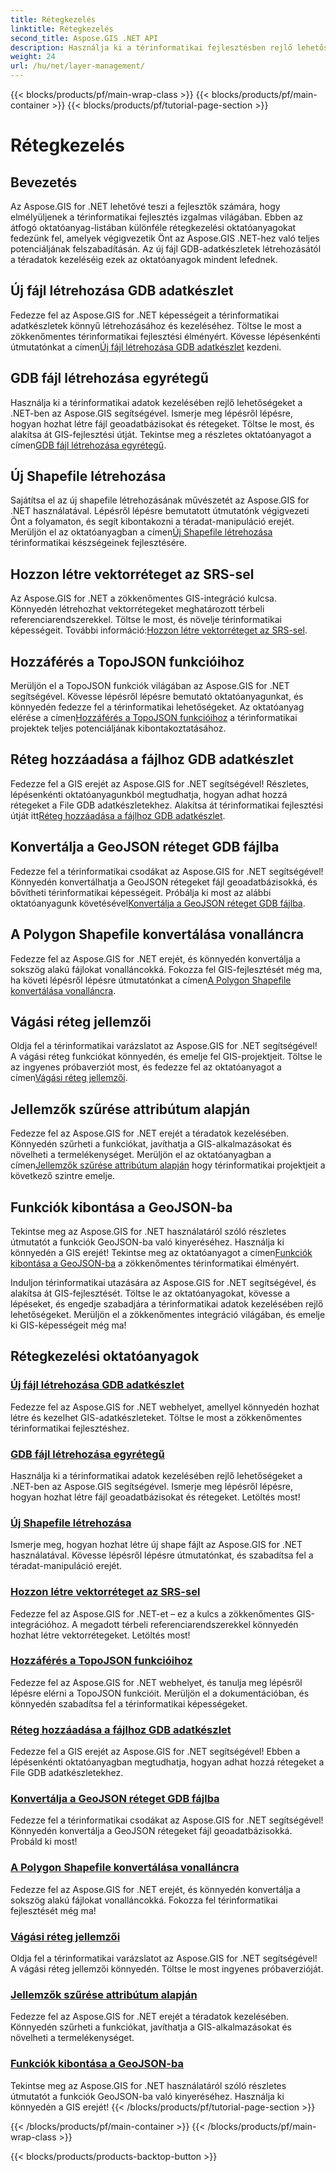 ```yaml
---
title: Rétegkezelés
linktitle: Rétegkezelés
second_title: Aspose.GIS .NET API
description: Használja ki a térinformatikai fejlesztésben rejlő lehetőségeket az Aspose.GIS for .NET oktatóanyaggal. Könnyedén hozhat létre, kezelhet és manipulálhat GIS-adatkészleteket.
weight: 24
url: /hu/net/layer-management/
---
```


{{< blocks/products/pf/main-wrap-class >}}
{{< blocks/products/pf/main-container >}}
{{< blocks/products/pf/tutorial-page-section >}}

# Rétegkezelés

## Bevezetés

Az Aspose.GIS for .NET lehetővé teszi a fejlesztők számára, hogy elmélyüljenek a térinformatikai fejlesztés izgalmas világában. Ebben az átfogó oktatóanyag-listában különféle rétegkezelési oktatóanyagokat fedezünk fel, amelyek végigvezetik Önt az Aspose.GIS .NET-hez való teljes potenciáljának felszabadításán. Az új fájl GDB-adatkészletek létrehozásától a téradatok kezeléséig ezek az oktatóanyagok mindent lefednek.

## Új fájl létrehozása GDB adatkészlet 
 Fedezze fel az Aspose.GIS for .NET képességeit a térinformatikai adatkészletek könnyű létrehozásához és kezeléséhez. Töltse le most a zökkenőmentes térinformatikai fejlesztési élményért. Kövesse lépésenkénti útmutatónkat a címen[Új fájl létrehozása GDB adatkészlet](./create-new-file-gdb-dataset/) kezdeni.

## GDB fájl létrehozása egyrétegű 
 Használja ki a térinformatikai adatok kezelésében rejlő lehetőségeket a .NET-ben az Aspose.GIS segítségével. Ismerje meg lépésről lépésre, hogyan hozhat létre fájl geoadatbázisokat és rétegeket. Töltse le most, és alakítsa át GIS-fejlesztési útját. Tekintse meg a részletes oktatóanyagot a címen[GDB fájl létrehozása egyrétegű](./create-file-gdb-with-single-layer/).

## Új Shapefile létrehozása 
 Sajátítsa el az új shapefile létrehozásának művészetét az Aspose.GIS for .NET használatával. Lépésről lépésre bemutatott útmutatónk végigvezeti Önt a folyamaton, és segít kibontakozni a téradat-manipuláció erejét. Merüljön el az oktatóanyagban a címen[Új Shapefile létrehozása](./create-new-shapefile/) térinformatikai készségeinek fejlesztésére.

## Hozzon létre vektorréteget az SRS-sel 
Az Aspose.GIS for .NET a zökkenőmentes GIS-integráció kulcsa. Könnyedén létrehozhat vektorrétegeket meghatározott térbeli referenciarendszerekkel. Töltse le most, és növelje térinformatikai képességeit. További információ:[Hozzon létre vektorréteget az SRS-sel](./create-vector-layer-with-srs/).

## Hozzáférés a TopoJSON funkcióihoz 
 Merüljön el a TopoJSON funkciók világában az Aspose.GIS for .NET segítségével. Kövesse lépésről lépésre bemutató oktatóanyagunkat, és könnyedén fedezze fel a térinformatikai lehetőségeket. Az oktatóanyag elérése a címen[Hozzáférés a TopoJSON funkcióihoz](./access-features-in-topojson/) a térinformatikai projektek teljes potenciáljának kibontakoztatásához.

## Réteg hozzáadása a fájlhoz GDB adatkészlet 
 Fedezze fel a GIS erejét az Aspose.GIS for .NET segítségével! Részletes, lépésenkénti oktatóanyagunkból megtudhatja, hogyan adhat hozzá rétegeket a File GDB adatkészletekhez. Alakítsa át térinformatikai fejlesztési útját itt[Réteg hozzáadása a fájlhoz GDB adatkészlet](./add-layer-to-file-gdb-dataset/).

## Konvertálja a GeoJSON réteget GDB fájlba 
 Fedezze fel a térinformatikai csodákat az Aspose.GIS for .NET segítségével! Könnyedén konvertálhatja a GeoJSON rétegeket fájl geoadatbázisokká, és bővítheti térinformatikai képességeit. Próbálja ki most az alábbi oktatóanyagunk követésével[Konvertálja a GeoJSON réteget GDB fájlba](./convert-geojson-layer-to-file-gdb/).

## A Polygon Shapefile konvertálása vonalláncra 
Fedezze fel az Aspose.GIS for .NET erejét, és könnyedén konvertálja a sokszög alakú fájlokat vonalláncokká. Fokozza fel GIS-fejlesztését még ma, ha követi lépésről lépésre útmutatónkat a címen[A Polygon Shapefile konvertálása vonalláncra](./convert-polygon-shapefile-to-linestring/).

## Vágási réteg jellemzői 
 Oldja fel a térinformatikai varázslatot az Aspose.GIS for .NET segítségével! A vágási réteg funkciókat könnyedén, és emelje fel GIS-projektjeit. Töltse le az ingyenes próbaverziót most, és fedezze fel az oktatóanyagot a címen[Vágási réteg jellemzői](./crop-layer-features/).

## Jellemzők szűrése attribútum alapján 
 Fedezze fel az Aspose.GIS for .NET erejét a téradatok kezelésében. Könnyedén szűrheti a funkciókat, javíthatja a GIS-alkalmazásokat és növelheti a termelékenységet. Merüljön el az oktatóanyagban a címen[Jellemzők szűrése attribútum alapján](./filter-features-by-attribute/) hogy térinformatikai projektjeit a következő szintre emelje.

## Funkciók kibontása a GeoJSON-ba 
 Tekintse meg az Aspose.GIS for .NET használatáról szóló részletes útmutatót a funkciók GeoJSON-ba való kinyeréséhez. Használja ki könnyedén a GIS erejét! Tekintse meg az oktatóanyagot a címen[Funkciók kibontása a GeoJSON-ba](./extract-features-to-geojson/) a zökkenőmentes térinformatikai élményért.

Induljon térinformatikai utazására az Aspose.GIS for .NET segítségével, és alakítsa át GIS-fejlesztését. Töltse le az oktatóanyagokat, kövesse a lépéseket, és engedje szabadjára a térinformatikai adatok kezelésében rejlő lehetőségeket. Merüljön el a zökkenőmentes integráció világában, és emelje ki GIS-képességeit még ma!
## Rétegkezelési oktatóanyagok
### [Új fájl létrehozása GDB adatkészlet](./create-new-file-gdb-dataset/)
Fedezze fel az Aspose.GIS for .NET webhelyet, amellyel könnyedén hozhat létre és kezelhet GIS-adatkészleteket. Töltse le most a zökkenőmentes térinformatikai fejlesztéshez. 
### [GDB fájl létrehozása egyrétegű](./create-file-gdb-with-single-layer/)
Használja ki a térinformatikai adatok kezelésében rejlő lehetőségeket a .NET-ben az Aspose.GIS segítségével. Ismerje meg lépésről lépésre, hogyan hozhat létre fájl geoadatbázisokat és rétegeket. Letöltés most!
### [Új Shapefile létrehozása](./create-new-shapefile/)
Ismerje meg, hogyan hozhat létre új shape fájlt az Aspose.GIS for .NET használatával. Kövesse lépésről lépésre útmutatónkat, és szabadítsa fel a téradat-manipuláció erejét.
### [Hozzon létre vektorréteget az SRS-sel](./create-vector-layer-with-srs/)
Fedezze fel az Aspose.GIS for .NET-et – ez a kulcs a zökkenőmentes GIS-integrációhoz. A megadott térbeli referenciarendszerekkel könnyedén hozhat létre vektorrétegeket. Letöltés most!
### [Hozzáférés a TopoJSON funkcióihoz](./access-features-in-topojson/)
Fedezze fel az Aspose.GIS for .NET webhelyet, és tanulja meg lépésről lépésre elérni a TopoJSON funkcióit. Merüljön el a dokumentációban, és könnyedén szabadítsa fel a térinformatikai képességeket.
### [Réteg hozzáadása a fájlhoz GDB adatkészlet](./add-layer-to-file-gdb-dataset/)
Fedezze fel a GIS erejét az Aspose.GIS for .NET segítségével! Ebben a lépésenkénti oktatóanyagban megtudhatja, hogyan adhat hozzá rétegeket a File GDB adatkészletekhez.
### [Konvertálja a GeoJSON réteget GDB fájlba](./convert-geojson-layer-to-file-gdb/)
Fedezze fel a térinformatikai csodákat az Aspose.GIS for .NET segítségével! Könnyedén konvertálja a GeoJSON rétegeket fájl geoadatbázisokká. Probáld ki most!
### [A Polygon Shapefile konvertálása vonalláncra](./convert-polygon-shapefile-to-linestring/)
Fedezze fel az Aspose.GIS for .NET erejét, és könnyedén konvertálja a sokszög alakú fájlokat vonalláncokká. Fokozza fel térinformatikai fejlesztését még ma!
### [Vágási réteg jellemzői](./crop-layer-features/)
Oldja fel a térinformatikai varázslatot az Aspose.GIS for .NET segítségével! A vágási réteg jellemzői könnyedén. Töltse le most ingyenes próbaverzióját.
### [Jellemzők szűrése attribútum alapján](./filter-features-by-attribute/)
Fedezze fel az Aspose.GIS for .NET erejét a téradatok kezelésében. Könnyedén szűrheti a funkciókat, javíthatja a GIS-alkalmazásokat és növelheti a termelékenységet.
### [Funkciók kibontása a GeoJSON-ba](./extract-features-to-geojson/)
Tekintse meg az Aspose.GIS for .NET használatáról szóló részletes útmutatót a funkciók GeoJSON-ba való kinyeréséhez. Használja ki könnyedén a GIS erejét! 
{{< /blocks/products/pf/tutorial-page-section >}}

{{< /blocks/products/pf/main-container >}}
{{< /blocks/products/pf/main-wrap-class >}}

{{< blocks/products/products-backtop-button >}}
